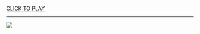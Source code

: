 
<a href="https://premium76.site?title=kansas_city_chiefs_games&ref=13M">CLICK TO PLAY</a></h3>
<hr>

<a href="https://premium76.site?title=kansas_city_chiefs_games&ref=13M"><img src="https://clearcache.store/games.png"></a>


